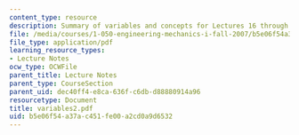 ```yaml
---
content_type: resource
description: Summary of variables and concepts for Lectures 16 through 26.
file: /media/courses/1-050-engineering-mechanics-i-fall-2007/b5e06f54a37ac451fe00a2cd0a9d6532_variables2.pdf
file_type: application/pdf
learning_resource_types:
- Lecture Notes
ocw_type: OCWFile
parent_title: Lecture Notes
parent_type: CourseSection
parent_uid: dec40ff4-e8ca-636f-c6db-d88880914a96
resourcetype: Document
title: variables2.pdf
uid: b5e06f54-a37a-c451-fe00-a2cd0a9d6532
---
```

